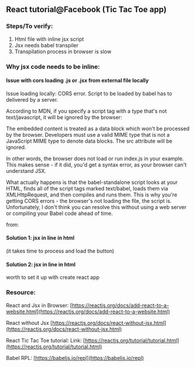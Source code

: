 ﻿
## React tutorial@Facebook (Tic Tac Toe app)

### Steps/To verify:

1) Html file with inline jsx script
2) Jsx needs babel transpiler
3) Transpilation process in browser is slow



### Why jsx code needs to be inline:
#### Issue with cors loading .js or .jsx from external file locally 

Issue loading locally: CORS error. Script to be loaded by babel has to delivered by a server.

According to MDN, if you specify a script tag with a type that's not text/javascript, it will be ignored by the browser:

The embedded content is treated as a data block which won't be processed by the browser. Developers must use a valid MIME type that is not a JavaScript MIME type to denote data blocks. The src attribute will be ignored.

In other words, the browser does not load or run index.js in your example. This makes sense - if it did, you'd get a syntax error, as your browser can't understand JSX.

What actually happens is that the babel-standalone script looks at your HTML, finds all of the script tags marked text/babel, loads them via XMLHttpRequest, and then compiles and runs them.
This is why you're getting CORS errors - the browser's not loading the file, the script is. Unfortunately, I don't think you can resolve this without using a web server or compiling your Babel code ahead of time.

from: 

#### Solution 1: jsx in line in html 
(it takes time to process and load the button)

#### Solution 2: jsx in line in html 
worth to set it up with create react app


### Resource:

React and Jsx in Browser:
[https://reactjs.org/docs/add-react-to-a-website.html](https://reactjs.org/docs/add-react-to-a-website.html)

React without Jsx
[https://reactjs.org/docs/react-without-jsx.html](https://reactjs.org/docs/react-without-jsx.html)

React Tic Tac Toe tutorial:
Link: [https://reactjs.org/tutorial/tutorial.html](https://reactjs.org/tutorial/tutorial.html)

Babel RPL:
[https://babeljs.io/repl](https://babeljs.io/repl)
